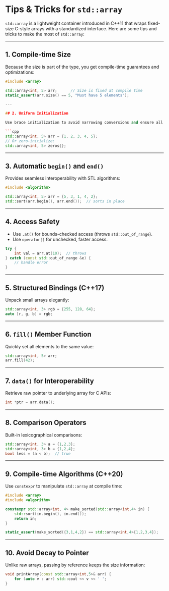 # Tips & Tricks for `std::array`

`std::array` is a lightweight container introduced in C++11 that wraps fixed-size C-style arrays with a standardized interface. Here are some tips and tricks to make the most of `std::array`:

---

## 1. Compile-time Size

Because the size is part of the type, you get compile-time guarantees and optimizations:

```cpp
#include <array>

std::array<int, 5> arr;      // Size is fixed at compile time
static_assert(arr.size() == 5, "Must have 5 elements");

---

## 2. Uniform Initialization

Use brace initialization to avoid narrowing conversions and ensure all elements are initialized:

```cpp
std::array<int, 5> arr = {1, 2, 3, 4, 5};
// Or zero-initialize:
std::array<int, 5> zeros{};
```

---

## 3. Automatic `begin()` and `end()`

Provides seamless interoperability with STL algorithms:

```cpp
#include <algorithm>

std::array<int, 5> arr = {5, 3, 1, 4, 2};
std::sort(arr.begin(), arr.end());  // sorts in place
```

---

## 4. Access Safety

- Use `.at()` for bounds-checked access (throws `std::out_of_range`).
- Use `operator[]` for unchecked, faster access.

```cpp
try {
    int val = arr.at(10);  // throws
} catch (const std::out_of_range &e) {
    // handle error
}
```

---

## 5. Structured Bindings (C++17)

Unpack small arrays elegantly:

```cpp
std::array<int, 3> rgb = {255, 128, 64};
auto [r, g, b] = rgb;
```

---

## 6. `fill()` Member Function

Quickly set all elements to the same value:

```cpp
std::array<int, 5> arr;
arr.fill(42);
```

---

## 7. `data()` for Interoperability

Retrieve raw pointer to underlying array for C APIs:

```cpp
int *ptr = arr.data();
```

---

## 8. Comparison Operators

Built-in lexicographical comparisons:

```cpp
std::array<int, 3> a = {1,2,3};
std::array<int, 3> b = {1,2,4};
bool less = (a < b);  // true
```

---

## 9. Compile-time Algorithms (C++20)

Use `constexpr` to manipulate `std::array` at compile time:

```cpp
#include <array>
#include <algorithm>

constexpr std::array<int, 4> make_sorted(std::array<int,4> in) {
    std::sort(in.begin(), in.end());
    return in;
}

static_assert(make_sorted({3,1,4,2}) == std::array<int,4>{1,2,3,4});
```

---

## 10. Avoid Decay to Pointer

Unlike raw arrays, passing by reference keeps the size information:

```cpp
void printArray(const std::array<int,5>& arr) {
    for (auto v : arr) std::cout << v << ' ';
}
```
